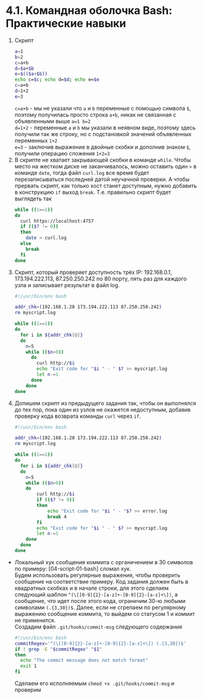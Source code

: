 # 4.1. Командная оболочка Bash: Практические навыки  
1. Скрипт
    ```bash
    a=1
    b=2
    c=a+b
    d=$a+$b
    e=$(($a+$b))
    echo c=$c; echo d=$d; echo e=$e
    c=a+b
    d=1+2
    e=3
    ```
   `c=a+b` - мы не указали что `a` и `b` переменные с помощью символа `$`, поэтому получилась просто строка `a+b`, никак не связанная с объявленными выше `a=1 b=2`  
   `d=1+2` - переменные `a` и `b` мы указали в неявном виде, поэтому здесь получили так же строку, но с подстановкой значений объявленных переменных `1+2`  
   `e=3` - заключив выражение в двойные скобки и дополнив знаком `$`, получили операцию сложения `1+2=3`  
2. В скрипте не хватает закрывающей скобки в команде `while`. Чтобы место на жестком диске не заканчивалось, можно оставить один `>` в команде `date`, тогда файл `curl.log` все время будет перезаписываться последней датой неучачной проверки. А чтобы прервать скрипт, как только хост станет доступным, нужно добавить в конструкцию `if` выход `break`. Т.е. правильно скрипт будет выглядеть так  
   ```bash
   while ((1==1))
   do
     curl https://localhost:4757
     if (($? != 0))
     then
       date > curl.log
     else
       break
     fi
   done
   ```
3. Скрипт, который проверяет доступность трёх IP: 192.168.0.1, 173.194.222.113, 87.250.250.242 по 80 порту, пять раз для каждого узла и записывает результат в файл log.  
   ```bash
   #!/usr/bin/env bash
   
   addr_chk=(192.168.1.28 173.194.222.113 87.250.250.242)
   rm myscript.log
   
   while ((1==1))
   do
     for i in ${addr_chk[@]}
     do
       n=5
       while (($n>0))
         do
           curl http://$i
           echo "Exit code for "$i " - " $? >> myscript.log
           let n-=1
         done
       done
   done
   ```
4. Допишем скрипт из предыдущего задания так, чтобы он выполнялся до тех пор, пока один из узлов не окажется недоступным, добавив проверку кода возврата команды `curl` через `if`.  
   ```bash
   #!/usr/bin/env bash
   
   addr_chk=(192.168.1.28 173.194.222.113 87.250.250.242)
   rm mysсript.log
   
   while ((1==1))
   do
     for i in ${addr_chk[@]}
     do
       n=5
       while (($n>0))
       do
           curl http://$i
           if (($? != 0))
           then
               echo "Exit code for "$i " - "$? >> error.log
               break 4
           fi
           echo "Exit code for "$i " - " $? >> mysсript.log
           let n-=1
       done
     done
   done
   ```
* Локальный хук сообщения коммита с органичением в 30 символов по примеру: [04-script-01-bash] сломал хук.  
   Будем использовать регулярные выражения, чтобы проверить сообщение на соответствие примеру. Код задания должен быть в квадратных скобках и в начале строки, для этого сделаем следующий шаблон `^(\[[0-9]{2}-[a-z]+-[0-9]{2}-[a-z]+\])`, а сообщение, что идет после этого кода, ограничим 30-ю любыми символами `(.{3,30})$`. Далее, если не сгрепаем по регулярному выражению сообщение коммита, то выйдем со статусом 1 и коммит не применится.  
   Создадим файл `.git/hooks/commit-msg` следующего содержания  
   ```bash
   #!/usr/bin/env bash  
   commitRegex='^(\[[0-9]{2}-[a-z]+-[0-9]{2}-[a-z]+\]) (.{3,30})$'
   if ! grep -E "$commitRegex" "$1"
   then
     echo "The commit message does not match format"
     exit 1
   fi
   ```
   Сделаем его исполняемым `chmod +x .git/hooks/commit-msg` и проверим  
   ```bash
   
   ```